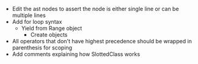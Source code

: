 - Edit the ast nodes to assert the node is either single line or can be multiple lines
- Add for loop syntax
  - Yield from Range object
    - Create objects 
- All operators that don't have highest precedence should be wrapped in parenthesis for scoping
- Add comments explaining how SlottedClass works 
